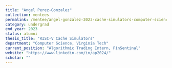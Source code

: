 ```yaml
---
title: "Angel Perez-Gonzalez"
collection: mentees
permalink: /mentee/angel-gonzalez-2023-cache-simulators-computer-science-virginia-tech-ug
category: undergrad
end_year: 2023
status: alumni
thesis_title: "RISC-V Cache Simulators"
department: "Computer Science, Virginia Tech"
current_position: "Algorithmic Trading Intern, FinSentinal"
website: "https://www.linkedin.com/in/ap2024/"
scholar: ""
---
```

